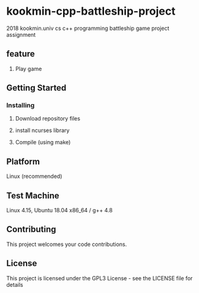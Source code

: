 # kookmin-cpp-battleship-project
2018 kookmin.univ cs c++ programming battleship game project assignment

## feature

1. Play game

## Getting Started

### Installing

1. Download repository files

1. install ncurses library

1. Compile (using make)

## Platform

Linux (recommended)

## Test Machine

Linux 4.15, Ubuntu 18.04 x86_64 / g++ 4.8

## Contributing

This project welcomes your code contributions.

## License

This project is licensed under the GPL3 License - see the LICENSE file for details